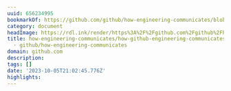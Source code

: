 ```yaml
---
uuid: 656234995
bookmarkOf: https://github.com/github/how-engineering-communicates/blob/main/how-github-engineering-communicates.md
category: document
headImage: https://rdl.ink/render/https%3A%2F%2Fgithub.com%2Fgithub%2Fhow-engineering-communicates%2Fblob%2Fmain%2Fhow-github-engineering-communicates.md
title: how-engineering-communicates/how-github-engineering-communicates.md at main
  · github/how-engineering-communicates
domain: github.com
description: 
tags: []
date: '2023-10-05T21:02:45.776Z'
highlights: 
---
```




